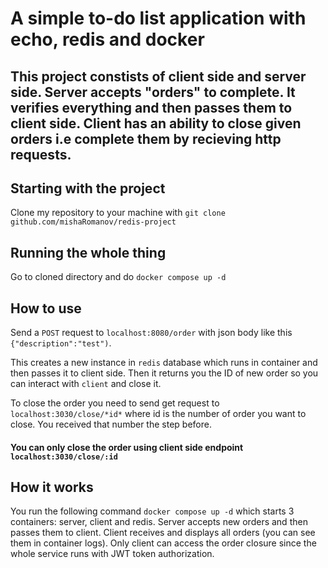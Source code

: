 # A simple to-do list application with echo, redis and docker 

## This project constists of client side and server side. Server accepts "orders" to complete. It verifies everything and then passes them to client side. Client has an ability to close given orders i.e complete them by recieving http requests.

## Starting with the project 
Clone my repository to your machine with ```git clone github.com/mishaRomanov/redis-project```
## Running the whole thing
Go to cloned directory and do ``docker compose up -d``
## How to use 
Send a `POST` request to `localhost:8080/order` with json body like this `{"description":"test")`.

This creates a new instance in `redis` database which runs in container and then passes it to client side.
Then it returns you the ID of new order so you can interact with `client` and close it.

To close the order you need to send get request to `localhost:3030/close/*id*` where id is the number of order you want to close. You received that number the step before.
#### You can only close the order using client side endpoint `localhost:3030/close/:id`
## How it works
You run the following command `docker compose up -d` which starts 3 containers: server, client and redis.
Server accepts new orders and then passes them to client. Client receives and displays all orders (you can see them in container logs). 
Only client can access the order closure since the whole service runs with JWT token authorization. 